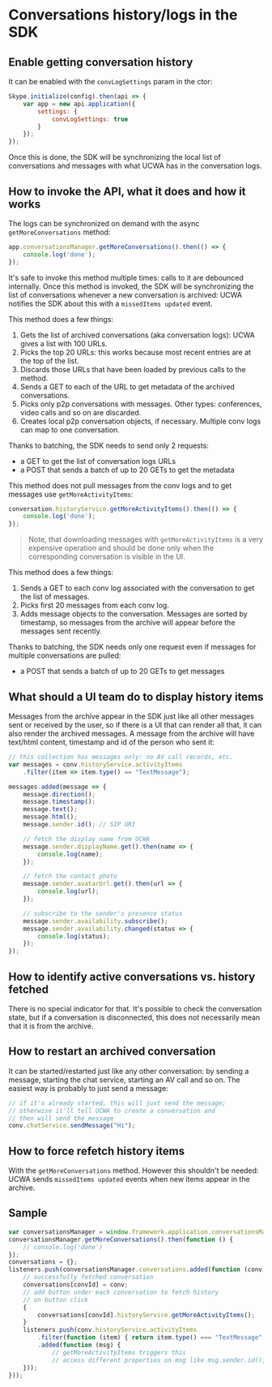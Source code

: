# Conversations history/logs in the SDK

## Enable getting conversation history

It can be enabled with the `convLogSettings` param in the ctor:

```js
Skype.initialize(config).then(api => {
    var app = new api.application({
        settings: {
            convLogSettings: true
        }
    });
});
```

Once this is done, the SDK will be synchronizing the local list of conversations and messages with what UCWA has in the conversation logs.

## How to invoke the API, what it does and how it works

The logs can be synchronized on demand with the async `getMoreConversations` method:

```js
app.conversationsManager.getMoreConversations().then(() => {
    console.log('done');
});
```

It's safe to invoke this method multiple times: calls to it are debounced internally. Once this method is invoked, the SDK will be synchronizing the list of conversations whenever a new conversation is archived: UCWA notifies the SDK about this with a `missedItems updated` event.

This method does a few things:

1. Gets the list of archived conversations (aka conversation logs): UCWA gives a list with 100 URLs.
2. Picks the top 20 URLs: this works because most recent entries are at the top of the list.
3. Discards those URLs that have been loaded by previous calls to the method.
4. Sends a GET to each of the URL to get metadata of the archived conversations.
5. Picks only p2p conversations with messages. Other types: conferences, video calls and so on are discarded.
6. Creates local p2p conversation objects, if necessary. Multiple conv logs can map to one conversation.

Thanks to batching, the SDK needs to send only 2 requests:

- a GET to get the list of conversation logs URLs
- a POST that sends a batch of up to 20 GETs to get the metadata

This method does not pull messages from the conv logs and to get messages use `getMoreActivityItems`:

```js
conversation.historyService.getMoreActivityItems().then(() => {
    console.log('done');
});
```

> Note, that downloading messages with `getMoreActivityItems` is a very expensive operation and should be done only when the corresponding conversation is visible in the UI.

This method does a few things:

1. Sends a GET to each conv log associated with the conversation to get the list of messages.
2. Picks first 20 messages from each conv log.
3. Adds message objects to the conversation. Messages are sorted by timestamp, so messages from the archive will appear before the messages sent recently.

Thanks to batching, the SDK needs only one request even if messages for multiple conversations are pulled:

- a POST that sends a batch of up to 20 GETs to get messages

## What should a UI team do to display history items

Messages from the archive appear in the SDK just like all other messages sent or received by the user, so if there is a UI that can render all that, it can also render the archived messages. A message from the archive will have text/html content, timestamp and id of the person who sent it:

```js
// this collection has messages only: no AV call records, etc.
var messages = conv.historyService.activityItems
    .filter(item => item.type() == "TextMessage");

messages.added(message => {
    message.direction();
    message.timestamp();
    message.text();
    message.html();
    message.sender.id(); // SIP URI

    // fetch the display name from UCWA
    message.sender.displayName.get().then(name => {
        console.log(name);
    });

    // fetch the contact photo
    message.sender.avatarUrl.get().then(url => {
        console.log(url);
    });

    // subscribe to the sender's presence status
    message.sender.availability.subscribe();
    message.sender.availability.changed(status => {
        console.log(status);
    });
});
```

## How to identify active conversations vs. history fetched

There is no special indicator for that. It's possible to check the conversation state, but if a conversation is disconnected, this does not necessarily mean that it is from the archive. 

## How to restart an archived conversation

It can be started/restarted just like any other conversation: by sending a message, starting the chat service, starting an AV call and so on. The easiest way is probably to just send a message:

```js
// if it's already started, this will just send the message;
// otherwise it'll tell UCWA to create a conversation and
// then will send the message
conv.chatService.sendMessage("Hi");
``` 

## How to force refetch history items

With the `getMoreConversations` method. However this shouldn't be needed: UCWA sends `missedItems updated` events when new items appear in the archive.

## Sample

```js
var conversationsManager = window.framework.application.conversationsManager;
conversationsManager.getMoreConversations().then(function () {
    // console.log('done')
});
conversations = {};
listeners.push(conversationsManager.conversations.added(function (conv) {
    // successfully fetched conversation
    conversations[convId] = conv;
    // add button under each conversation to fetch history
    // on button click
    {
        conversations[convId].historyService.getMoreActivityItems();
    }
    listeners.push(conv.historyService.activityItems
        .filter(function (item) { return item.type() === "TextMessage"; })
        .added(function (msg) {
            // getMoreActivityItems triggers this
            // access different properties on msg like msg.sender.id(), msg.text() etc...
    }));
}));
```
